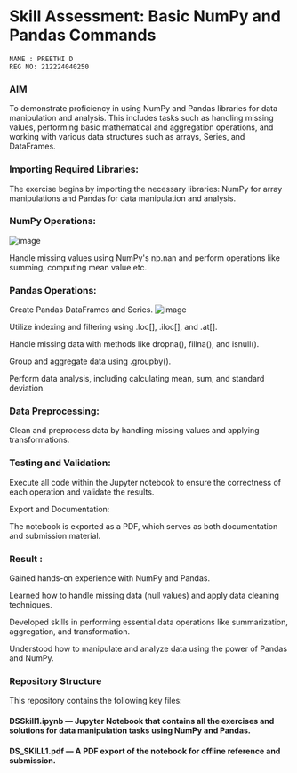 # Skill Assessment: Basic NumPy and Pandas Commands
```
NAME : PREETHI D
REG NO: 212224040250

```
### AIM 
To demonstrate proficiency in using NumPy and Pandas libraries for data manipulation and analysis. 
This includes tasks such as handling missing values, performing basic mathematical and aggregation operations, and working with various data structures such as arrays, Series, and DataFrames.

### Importing Required Libraries:
The exercise begins by importing the necessary libraries: NumPy for array manipulations and Pandas for data manipulation and analysis.

### NumPy Operations:

![image](https://github.com/user-attachments/assets/e02b4733-99ff-4f36-80a3-94cbea4c7dc1)

Handle missing values using NumPy's np.nan and perform operations like summing, computing mean value etc.

### Pandas Operations:

Create Pandas DataFrames and Series.
![image](https://github.com/user-attachments/assets/b24747c5-edf3-47ff-a67e-4daab8950b89)

Utilize indexing and filtering using .loc[], .iloc[], and .at[].

Handle missing data with methods like dropna(), fillna(), and isnull().

Group and aggregate data using .groupby().

Perform data analysis, including calculating mean, sum, and standard deviation.

### Data Preprocessing:

Clean and preprocess data by handling missing values and applying transformations.

### Testing and Validation:

Execute all code within the Jupyter notebook to ensure the correctness of each operation and validate the results.

Export and Documentation:

The notebook is exported as a PDF, which serves as both documentation and submission material.

### Result :
Gained hands-on experience with NumPy and Pandas.

Learned how to handle missing data (null values) and apply data cleaning techniques.

Developed skills in performing essential data operations like summarization, aggregation, and transformation.

Understood how to manipulate and analyze data using the power of Pandas and NumPy.

### Repository Structure
This repository contains the following key files:

#### DSSkill1.ipynb — Jupyter Notebook that contains all the exercises and solutions for data manipulation tasks using NumPy and Pandas.

#### DS_SKILL1.pdf — A PDF export of the notebook for offline reference and submission.
